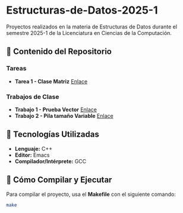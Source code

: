 # Estructuras-de-Datos-2025-1
Proyectos realizados en la materia de Estructuras de Datos durante el semestre 2025-1 de la Licenciatura en Ciencias de la Computación.

## 📂 Contenido del Repositorio

### Tareas

- **Tarea 1 - Clase Matriz** [Enlace](./Tareas/Tarea01/Tarea01Matriz/)

### Trabajos de Clase

- **Trabajo 1 - Prueba Vector** [Enlace](./Clases/PruebaVector/)
- **Trabajo 2 - Pila tamaño Variable** [Enlace](./Clases/PilaTamVar/)

## 🚀 Tecnologías Utilizadas

- **Lenguaje:** C++
- **Editor:** Emacs
- **Compilador/Intérprete:** GCC

##  Cómo Compilar y Ejecutar

Para compilar el proyecto, usa el **Makefile** con el siguiente comando:

```bash
make

